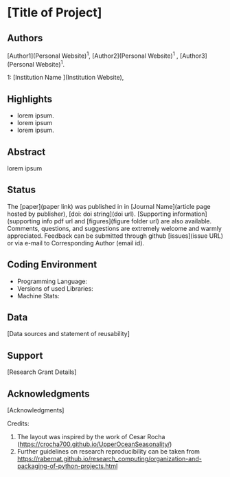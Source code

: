 [Title of Project]
============

Authors
--------
[Author1](Personal Website)<sup>1</sup>, [Author2](Personal Website)<sup>1</sup>
, [Author3](Personal Website)<sup>1</sup>.

1: [Institution Name ](Institution Website),


Highlights
----------

  - lorem ipsum.
  - lorem ipsum
  - lorem ipsum.

Abstract
--------
lorem ipsum

Status
----------
  The [paper](paper link) was published in
  in [Journal Name](article page hosted by publisher),
  [doi: doi string](doi url).
  [Supporting information](supporting info pdf url and [figures](figure folder url) are also available. Comments, questions, and suggestions are extremely welcome
  and warmly appreciated. Feedback can be submitted through github [issues](issue URL) or via e-mail to
 Corresponding Author (email id).

Coding Environment
----
- Programming Language:
- Versions of used Libraries:
- Machine Stats:

Data
------
[Data sources and statement of reusability]




Support
-------
[Research Grant Details]

Acknowledgments
----------------
[Acknowledgments]


Credits:
1. The layout was inspired by the work of  Cesar Rocha (https://crocha700.github.io/UpperOceanSeasonality/)
2. Further guidelines on research reproducibility can be taken from https://rabernat.github.io/research_computing/organization-and-packaging-of-python-projects.html

